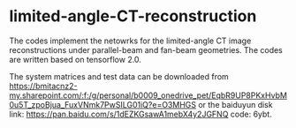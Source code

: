 # limited-angle-CT-reconstruction
The codes implement the netowrks for the limited-angle CT image reconstructions under parallel-beam and fan-beam geometries.
The codes are written based on tensorflow 2.0.

The system matrices and test data can be downloaded from https://bmitacnz2-my.sharepoint.com/:f:/g/personal/b0009_onedrive_pet/EqbR9UP8PKxHvbM0u5T_zpoBjua_FuxVNmk7PwSILG01iQ?e=O3MHGS
or the baiduyun disk link: https://pan.baidu.com/s/1dEZKGsawA1mebX4y2JGFNQ code: 6ybt.
